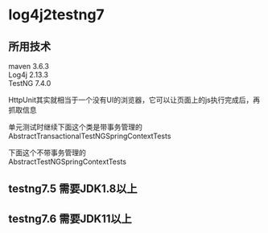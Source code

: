 # log4j2testng7
## 所用技术
maven 3.6.3  
Log4j  2.13.3  
TestNG  7.4.0

HttpUnit其实就相当于一个没有UI的浏览器，它可以让页面上的js执行完成后，再抓取信息

单元测试时继续下面这个类是带事务管理的  
AbstractTransactionalTestNGSpringContextTests  

下面这个不带事务管理的  
AbstractTestNGSpringContextTests  

## testng7.5 需要JDK1.8以上
## testng7.6 需要JDK11以上

